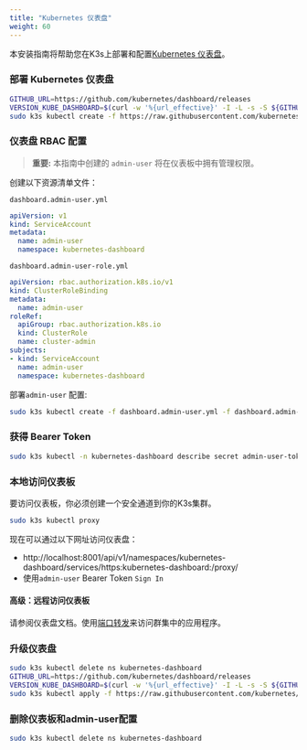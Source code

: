 ```yaml
---
title: "Kubernetes 仪表盘"
weight: 60
---
```


本安装指南将帮助您在K3s上部署和配置[Kubernetes 仪表盘](https://kubernetes.io/docs/tasks/access-application-cluster/web-ui-dashboard/)。

### 部署 Kubernetes 仪表盘

```bash
GITHUB_URL=https://github.com/kubernetes/dashboard/releases
VERSION_KUBE_DASHBOARD=$(curl -w '%{url_effective}' -I -L -s -S ${GITHUB_URL}/latest -o /dev/null | sed -e 's|.*/||')
sudo k3s kubectl create -f https://raw.githubusercontent.com/kubernetes/dashboard/${VERSION_KUBE_DASHBOARD}/aio/deploy/recommended.yaml
```

### 仪表盘 RBAC 配置

> **重要:** 本指南中创建的 `admin-user` 将在仪表板中拥有管理权限。

创建以下资源清单文件：

`dashboard.admin-user.yml`
```yaml
apiVersion: v1
kind: ServiceAccount
metadata:
  name: admin-user
  namespace: kubernetes-dashboard
```

`dashboard.admin-user-role.yml`
```yaml
apiVersion: rbac.authorization.k8s.io/v1
kind: ClusterRoleBinding
metadata:
  name: admin-user
roleRef:
  apiGroup: rbac.authorization.k8s.io
  kind: ClusterRole
  name: cluster-admin
subjects:
- kind: ServiceAccount
  name: admin-user
  namespace: kubernetes-dashboard
```

部署`admin-user` 配置:

```bash
sudo k3s kubectl create -f dashboard.admin-user.yml -f dashboard.admin-user-role.yml
```

### 获得 Bearer Token

```bash
sudo k3s kubectl -n kubernetes-dashboard describe secret admin-user-token | grep ^token
```

### 本地访问仪表板

要访问仪表板，你必须创建一个安全通道到你的K3s集群。

```bash
sudo k3s kubectl proxy
```

现在可以通过以下网址访问仪表盘：

* http://localhost:8001/api/v1/namespaces/kubernetes-dashboard/services/https:kubernetes-dashboard:/proxy/
* 使用`admin-user` Bearer Token `Sign In`

#### 高级：远程访问仪表板

请参阅仪表盘文档。使用[端口转发](https://kubernetes.io/docs/tasks/access-application-cluster/port-forward-access-application-cluster/)来访问群集中的应用程序。

### 升级仪表盘

```bash
sudo k3s kubectl delete ns kubernetes-dashboard
GITHUB_URL=https://github.com/kubernetes/dashboard/releases
VERSION_KUBE_DASHBOARD=$(curl -w '%{url_effective}' -I -L -s -S ${GITHUB_URL}/latest -o /dev/null | sed -e 's|.*/||')
sudo k3s kubectl apply -f https://raw.githubusercontent.com/kubernetes/dashboard/${VERSION_KUBE_DASHBOARD}/aio/deploy/recommended.yaml -f dashboard.admin-user.yml -f dashboard.admin-user-role.yml
```

### 删除仪表板和admin-user配置 

```bash
sudo k3s kubectl delete ns kubernetes-dashboard
```
